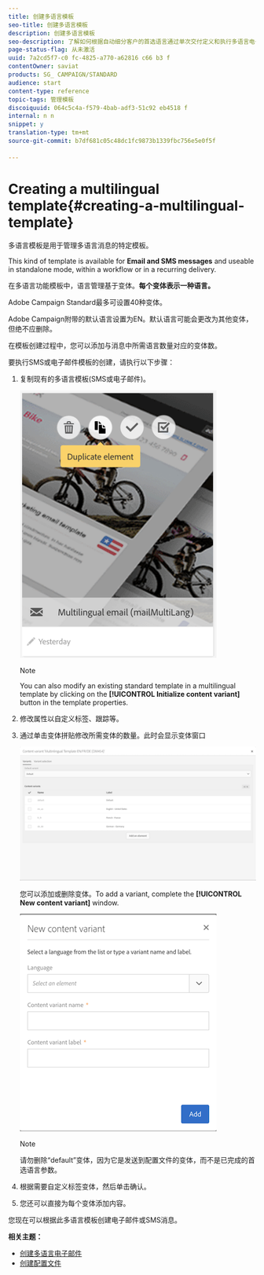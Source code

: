 ```yaml
---
title: 创建多语言模板
seo-title: 创建多语言模板
description: 创建多语言模板
seo-description: 了解如何根据自动细分客户的首选语言通过单次交付定义和执行多语言电子邮件/SMS交付。报告每个分发的效果，涵盖语言和各个级别。
page-status-flag: 从未激活
uuid: 7a2cd5f7-c0 fc-4825-a770-a62816 c66 b3 f
contentOwner: saviat
products: SG_ CAMPAIGN/STANDARD
audience: start
content-type: reference
topic-tags: 管理模板
discoiquuid: 064c5c4a-f579-4bab-adf3-51c92 eb4518 f
internal: n n
snippet: y
translation-type: tm+mt
source-git-commit: b7df681c05c48dc1fc9873b1339fbc756e5e0f5f

---
```



# Creating a multilingual template{#creating-a-multilingual-template}

多语言模板是用于管理多语言消息的特定模板。

This kind of template is available for **Email and SMS messages** and useable in standalone mode, within a workflow or in a recurring delivery.

在多语言功能模板中，语言管理基于变体。**每个变体表示一种语言。**

Adobe Campaign Standard最多可设置40种变体。

Adobe Campaign附带的默认语言设置为EN。默认语言可能会更改为其他变体，但绝不应删除。

在模板创建过程中，您可以添加与消息中所需语言数量对应的变体数。

要执行SMS或电子邮件模板的创建，请执行以下步骤：

1. 复制现有的多语言模板(SMS或电子邮件)。

   ![](assets/multi_template_duplicate.png)

   >[!NOTE]
   >
   >You can also modify an existing standard template in a multilingual template by clicking on the **[!UICONTROL Initialize content variant]** button in the template properties.

1. 修改属性以自定义标签、跟踪等。
1. 通过单击变体拼贴修改所需变体的数量。此时会显示变体窗口

   ![](assets/multi_template_variants.png)

   您可以添加或删除变体。To add a variant, complete the **[!UICONTROL New content variant]** window.

   ![](assets/multi_template_newvariant.png)

   >[!NOTE]
   >
   >请勿删除“default”变体，因为它是发送到配置文件的变体，而不是已完成的首选语言参数。

1. 根据需要自定义标签变体，然后单击确认。
1. 您还可以直接为每个变体添加内容。

您现在可以根据此多语言模板创建电子邮件或SMS消息。

**相关主题：**

* [创建多语言电子邮件](../../channels/using/creating-a-multilingual-email.md)
* [创建配置文件](../../audiences/using/creating-profiles.md)

